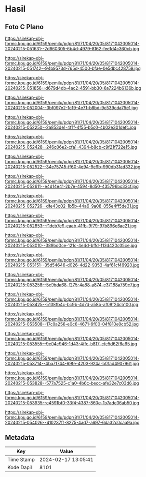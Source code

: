 # Hasil

## Foto C Plano

https://sirekap-obj-formc.kpu.go.id/6159/pemilu/pdpr/81/71/04/20/05/8171042005014-20240215-051631--2d960305-6b4d-4979-8162-fee1d4c360cb.jpg

https://sirekap-obj-formc.kpu.go.id/6159/pemilu/pdpr/81/71/04/20/05/8171042005014-20240215-051742--94b9573d-765d-4500-bfae-0e5dbc428759.jpg

https://sirekap-obj-formc.kpu.go.id/6159/pemilu/pdpr/81/71/04/20/05/8171042005014-20240215-051856--d679d4db-4ac2-4591-bb30-6a7224b6136b.jpg

https://sirekap-obj-formc.kpu.go.id/6159/pemilu/pdpr/81/71/04/20/05/8171042005014-20240215-052004--3bf097e2-1c19-4e71-b8bd-9c539cda75e1.jpg

https://sirekap-obj-formc.kpu.go.id/6159/pemilu/pdpr/81/71/04/20/05/8171042005014-20240215-052250--2a853de1-4f1f-4f55-b5c0-4b02e301defc.jpg

https://sirekap-obj-formc.kpu.go.id/6159/pemilu/pdpr/81/71/04/20/05/8171042005014-20240215-052428--246c06e2-cfa1-4394-b8cb-c9f21f722e15.jpg

https://sirekap-obj-formc.kpu.go.id/6159/pemilu/pdpr/81/71/04/20/05/8171042005014-20240215-052522--34e75745-ff60-4e94-9e9b-990db31ad332.jpg

https://sirekap-obj-formc.kpu.go.id/6159/pemilu/pdpr/81/71/04/20/05/8171042005014-20240215-052611--e4d14e41-2b7e-4594-8d50-435796bc33cf.jpg

https://sirekap-obj-formc.kpu.go.id/6159/pemilu/pdpr/81/71/04/20/05/8171042005014-20240215-052726--dfe43c02-1b5b-44a6-9a08-055e4ff5de31.jpg

https://sirekap-obj-formc.kpu.go.id/6159/pemilu/pdpr/81/71/04/20/05/8171042005014-20240215-052853--f1deb7e9-eaab-41fb-9f79-97b896e6ac21.jpg

https://sirekap-obj-formc.kpu.go.id/6159/pemilu/pdpr/81/71/04/20/05/8171042005014-20240215-053010--389bd0ce-121c-4e4d-bffd-f13d420c05ce.jpg

https://sirekap-obj-formc.kpu.go.id/6159/pemilu/pdpr/81/71/04/20/05/8171042005014-20240215-053151--35d54646-d026-4d22-9353-4af61cf46920.jpg

https://sirekap-obj-formc.kpu.go.id/6159/pemilu/pdpr/81/71/04/20/05/8171042005014-20240215-053258--5e9bda68-f275-4a88-a874-c37188a759c7.jpg

https://sirekap-obj-formc.kpu.go.id/6159/pemilu/pdpr/81/71/04/20/05/8171042005014-20240215-053425--5138fb4c-bc9b-4d7d-a58b-af08f24cb100.jpg

https://sirekap-obj-formc.kpu.go.id/6159/pemilu/pdpr/81/71/04/20/05/8171042005014-20240215-053508--17c0a256-e0c6-4671-9f00-04f810e0cb52.jpg

https://sirekap-obj-formc.kpu.go.id/6159/pemilu/pdpr/81/71/04/20/05/8171042005014-20240215-053555--9e04c946-1d43-4ffc-b817-cfe5d62f6a65.jpg

https://sirekap-obj-formc.kpu.go.id/6159/pemilu/pdpr/81/71/04/20/05/8171042005014-20240215-053714--4ba71744-69fe-4203-924a-b01ad4907961.jpg

https://sirekap-obj-formc.kpu.go.id/6159/pemilu/pdpr/81/71/04/20/05/8171042005014-20240215-053828--577a7525-c1a0-4b6c-becc-afe32e7c03d6.jpg

https://sirekap-obj-formc.kpu.go.id/6159/pemilu/pdpr/81/71/04/20/05/8171042005014-20240215-053935--c4591bf0-33f4-4387-860e-1b7ade36ab50.jpg

https://sirekap-obj-formc.kpu.go.id/6159/pemilu/pdpr/81/71/04/20/05/8171042005014-20240215-054026--410237f1-8275-4ad7-a697-6da32c0caa9a.jpg


## Metadata

| Key        | Value               |
| ---------- | ------------------- |
| Time Stamp | 2024-02-17 13:05:41 |
| Kode Dapil | 8101                |



